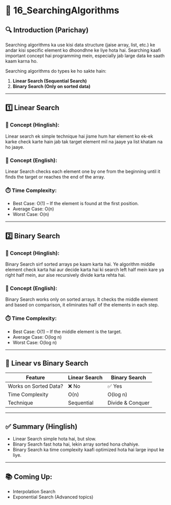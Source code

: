 # 📂 16_SearchingAlgorithms

## 🔍 Introduction (Parichay)

Searching algorithms ka use kisi data structure (jaise array, list, etc.) ke andar kisi specific element ko dhoondhne ke liye hota hai. Searching kaafi important concept hai programming mein, especially jab large data ke saath kaam karna ho.

Searching algorithms do types ke ho sakte hain:

1. **Linear Search (Sequential Search)**
2. **Binary Search (Only on sorted data)**

---

## 1️⃣ Linear Search

### 🧠 Concept (Hinglish):
Linear search ek simple technique hai jisme hum har element ko ek-ek karke check karte hain jab tak target element mil na jaaye ya list khatam na ho jaaye.

### 💬 Concept (English):
Linear Search checks each element one by one from the beginning until it finds the target or reaches the end of the array.

### ⏱️ Time Complexity:
- Best Case: O(1) – If the element is found at the first position.
- Average Case: O(n)
- Worst Case: O(n)

---

## 2️⃣ Binary Search

### 🧠 Concept (Hinglish):
Binary Search sirf sorted arrays pe kaam karta hai. Ye algorithm middle element check karta hai aur decide karta hai ki search left half mein kare ya right half mein, aur aise recursively divide karta rehta hai.

### 💬 Concept (English):
Binary Search works only on sorted arrays. It checks the middle element and based on comparison, it eliminates half of the elements in each step.

### ⏱️ Time Complexity:
- Best Case: O(1) – If the middle element is the target.
- Average Case: O(log n)
- Worst Case: O(log n)

---

## 📌 Linear vs Binary Search

| Feature               | Linear Search   | Binary Search   |
|-----------------------|-----------------|-----------------|
| Works on Sorted Data? | ❌ No            | ✅ Yes           |
| Time Complexity       | O(n)            | O(log n)        |
| Technique             | Sequential      | Divide & Conquer|

---

## ✅ Summary (Hinglish)

- Linear Search simple hota hai, but slow.
- Binary Search fast hota hai, lekin array sorted hona chahiye.
- Binary Search ka time complexity kaafi optimized hota hai large input ke liye.

---

## 📚 Coming Up:
- Interpolation Search
- Exponential Search (Advanced topics)
